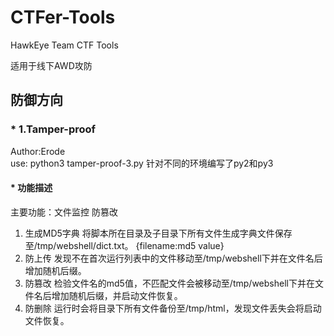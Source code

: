 # CTFer-Tools
HawkEye Team CTF Tools

适用于线下AWD攻防

## 防御方向

### * 1.Tamper-proof
Author:Erode  
use: 
python3 tamper-proof-3.py 
针对不同的环境编写了py2和py3
#### * 功能描述
主要功能：文件监控 防篡改
1. 生成MD5字典
   将脚本所在目录及子目录下所有文件生成字典文件保存至/tmp/webshell/dict.txt。
   {filename:md5 value}
2. 防上传
   发现不在首次运行列表中的文件移动至/tmp/webshell下并在文件名后增加随机后缀。
3. 防篡改
   检验文件名的md5值，不匹配文件会被移动至/tmp/webshell下并在文件名后增加随机后缀，并启动文件恢复。
4. 防删除
   运行时会将目录下所有文件备份至/tmp/html，发现文件丢失会将启动文件恢复。
